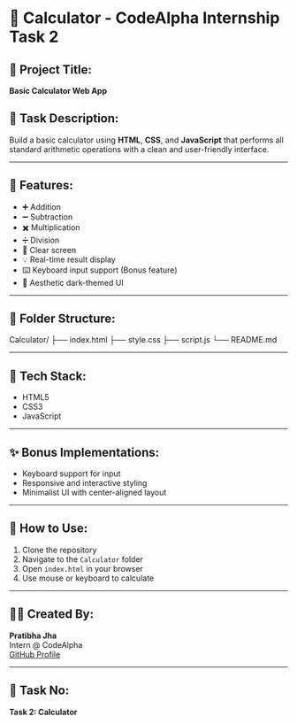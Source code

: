 # 🔢 Calculator - CodeAlpha Internship Task 2

## 🚀 Project Title:
**Basic Calculator Web App**

## 📝 Task Description:
Build a basic calculator using **HTML**, **CSS**, and **JavaScript** that performs all standard arithmetic operations with a clean and user-friendly interface.

---

## 📌 Features:
- ➕ Addition
- ➖ Subtraction
- ✖️ Multiplication
- ➗ Division
- 🔄 Clear screen
- 💡 Real-time result display
- ⌨️ Keyboard input support (Bonus feature)
- 🎨 Aesthetic dark-themed UI

---

## 📁 Folder Structure:
Calculator/
├── index.html
├── style.css
├── script.js
└── README.md

---

## 🧪 Tech Stack:
- HTML5
- CSS3
- JavaScript 

---

## ✨ Bonus Implementations:
- Keyboard support for input
- Responsive and interactive styling
- Minimalist UI with center-aligned layout

---

## 📌 How to Use:
1. Clone the repository  
2. Navigate to the `Calculator` folder  
3. Open `index.html` in your browser  
4. Use mouse or keyboard to calculate

---

## 🙋‍♀️ Created By:
**Pratibha Jha**  
Intern @ CodeAlpha  
[GitHub Profile](https://github.com/PratibhaJha)

---

## 📅 Task No:
**Task 2: Calculator**
